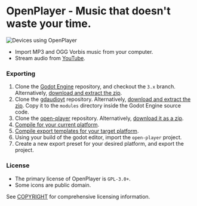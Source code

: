 # OpenPlayer - Music that doesn't waste your time.

![Devices using OpenPlayer](https://raw.githubusercontent.com/nathanfranke/open-player/main/App/Press/Devices/devices.png)

* Import MP3 and OGG Vorbis music from your computer.
* Stream audio from [YouTube](https://www.youtube.com/).

### Exporting

1) Clone the [Godot Engine](https://github.com/godotengine/godot/) repository, and checkout the `3.x` branch. Alternatively, [download and extract the zip](https://github.com/godotengine/godot/archive/refs/heads/3.x.zip).
2) Clone the [gdaudioyt](https://github.com/nathanfranke/gdaudioyt/) repository. Alternatively, [download and extract the zip](https://github.com/nathanfranke/gdaudioyt/archive/refs/heads/main.zip). Copy it to the `modules` directory inside the Godot Engine source code.
3) Clone the [open-player](https://github.com/nathanfranke/open-player) repository. Alternatively, [download it as a zip](https://github.com/nathanfranke/open-player/archive/refs/heads/main.zip).
4) [Compile for your current platform](https://docs.godotengine.org/en/stable/development/compiling/index.html).
5) [Compile export templates for your target platform](https://docs.godotengine.org/en/stable/development/compiling/index.html).
6) Using your build of the godot editor, import the `open-player` project.
7) Create a new export preset for your desired platform, and export the project.

### License

- The primary license of OpenPlayer is `GPL-3.0+`.
- Some icons are public domain.

See [COPYRIGHT](https://github.com/nathanfranke/open-player/blob/main/COPYRIGHT) for comprehensive licensing information.
